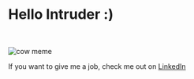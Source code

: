 # Hello Intruder :)
<br>


![cow meme](https://github.com/user-attachments/assets/5674d018-50d1-4b47-917b-b3fa7cdaff81)

If you want to give me a job, check me out on
<a href="https://www.linkedin.com/in/r-abhijit-srivathsan-33b8b42b8" target="_blank">LinkedIn</a>

